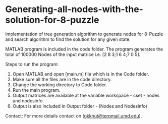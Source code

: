 # Generating-all-nodes-with-the-solution-for-8-puzzle

Implementation of tree generation algorithm to generate nodes for 8-Puzzle and search algorithm to find the solution for any given state.

MATLAB program is included in the code folder. 
The program generates the total of 100000 Nodes of the input matrice i.e.
[2 8 3;1 6 4;7 0 5].

Steps to run the program:

1) Open MATLAB and open [main.m] file which is in the Code folder.
2) Make sure all the files are in the code directory.
3) Change the working directory to Code folder.
4) Run the main program.
5) Output matrices are available at the variable workspace - cset - nodes and nodesinfo.
6) Output is also included in Output folder - (Nodes and Nodesinfo)

Contact: 
For more details contact on (gkkhut@terpmail.umd.edu).
